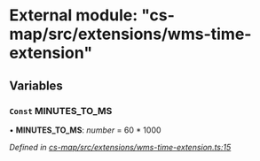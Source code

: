 # External module: "cs-map/src/extensions/wms-time-extension"

## Variables

### `Const` MINUTES_TO_MS

• **MINUTES_TO_MS**: *number* =  60 * 1000

*Defined in [cs-map/src/extensions/wms-time-extension.ts:15](https://github.com/RichardHovenkamp/csnext/blob/6deb7f51/packages/cs-map/src/extensions/wms-time-extension.ts#L15)*
